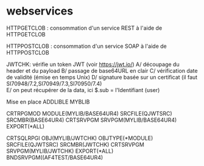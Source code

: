# webservices
HTTPGETCLOB : consommation d'un service REST à l'aide de HTTPGETCLOB

HTTPPOSTCLOB : consommation d'un service SOAP à l'aide de HTTPPOSTCLOB

JWTCHK: vérifie un token JWT (voir https://jwt.io/) 
  A/ découpage du header et du payload
  B/ passage de base64URL en clair
  C/ vérification date de validité (émise en temps Unix)
  D/ signature basée sur un certificat (il faut SI70948/7.2,SI70949/7.3,SI70950/7.4)   
  E/ on peut récupérer de la data,  ici $.sub = l'Identifiant (user)
  
Mise en place
ADDLIBLE MYBLIB

CRTRPGMOD MODULE(MYLIB/BASE64UR4) SRCFILE(QJWTSRC) SRCMBR(BASE64UR4)
CRTSRVPGM SRVPGM(MYLIB/BASE64UR4) EXPORT(*ALL)

CRTSQLRPGI OBJ(MYLIB/JWTCHK)  OBJTYPE(*MODULE)  SRCFILE(QJWTSRC) SRCMBR(JWTCHK)
CRTSRVPGM SRVPGM(MYLIB/JWTCHK) EXPORT(*ALL) BNDSRVPGM((AF4TEST/BASE64UR4)        
